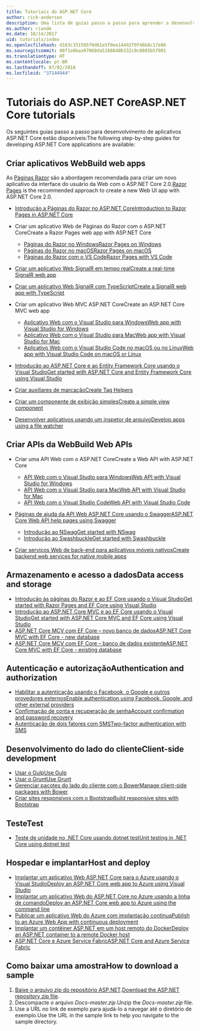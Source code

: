 ```yaml
---
title: Tutoriais do ASP.NET Core
author: rick-anderson
description: Uma lista de guias passo a passo para aprender a desenvolver aplicativos ASP.NET Core.
ms.author: riande
ms.date: 10/14/2017
uid: tutorials/index
ms.openlocfilehash: d103c351595f0d61e5f0ee14492f9f46b8c17e86
ms.sourcegitcommit: 08f1a9baa97060da5168840b332c9c0805b5f901
ms.translationtype: HT
ms.contentlocale: pt-BR
ms.lasthandoff: 07/02/2018
ms.locfileid: "37144944"
---
```

# <a name="aspnet-core-tutorials"></a><span data-ttu-id="084b6-103">Tutoriais do ASP.NET Core</span><span class="sxs-lookup"><span data-stu-id="084b6-103">ASP.NET Core tutorials</span></span>

<span data-ttu-id="084b6-104">Os seguintes guias passo a passo para desenvolvimento de aplicativos ASP.NET Core estão disponíveis:</span><span class="sxs-lookup"><span data-stu-id="084b6-104">The following step-by-step guides for developing ASP.NET Core applications are available:</span></span>

## <a name="build-web-apps"></a><span data-ttu-id="084b6-105">Criar aplicativos Web</span><span class="sxs-lookup"><span data-stu-id="084b6-105">Build web apps</span></span>

<span data-ttu-id="084b6-106">As [Páginas Razor](xref:razor-pages/index) são a abordagem recomendada para criar um novo aplicativo da interface do usuário da Web com o ASP.NET Core 2.0.</span><span class="sxs-lookup"><span data-stu-id="084b6-106">[Razor Pages](xref:razor-pages/index) is the recommended approach to create a new Web UI app with ASP.NET Core 2.0.</span></span>

* [<span data-ttu-id="084b6-107">Introdução a Páginas do Razor no ASP.NET Core</span><span class="sxs-lookup"><span data-stu-id="084b6-107">Introduction to Razor Pages in ASP.NET Core</span></span>](xref:razor-pages/index)
* <span data-ttu-id="084b6-108">Criar um aplicativo Web de Páginas do Razor com o ASP.NET Core</span><span class="sxs-lookup"><span data-stu-id="084b6-108">Create a Razor Pages web app with ASP.NET Core</span></span>

   * [<span data-ttu-id="084b6-109">Páginas do Razor no Windows</span><span class="sxs-lookup"><span data-stu-id="084b6-109">Razor Pages on Windows</span></span>](xref:tutorials/razor-pages/index)
   * [<span data-ttu-id="084b6-110">Páginas do Razor no macOS</span><span class="sxs-lookup"><span data-stu-id="084b6-110">Razor Pages on macOS</span></span>](xref:tutorials/razor-pages-mac/index)
   * [<span data-ttu-id="084b6-111">Páginas do Razor com o VS Code</span><span class="sxs-lookup"><span data-stu-id="084b6-111">Razor Pages with VS Code</span></span>](xref:tutorials/razor-pages-vsc/index)  

* [<span data-ttu-id="084b6-112">Criar um aplicativo Web SignalR em tempo real</span><span class="sxs-lookup"><span data-stu-id="084b6-112">Create a real-time SignalR web app</span></span>](xref:tutorials/signalr)
* [<span data-ttu-id="084b6-113">Criar um aplicativo Web SignalR com TypeScript</span><span class="sxs-lookup"><span data-stu-id="084b6-113">Create a SignalR web app with TypeScript</span></span>](xref:tutorials/signalr-typescript-webpack)

* <span data-ttu-id="084b6-114">Criar um aplicativo Web MVC ASP.NET Core</span><span class="sxs-lookup"><span data-stu-id="084b6-114">Create an ASP.NET Core MVC web app</span></span>

   * [<span data-ttu-id="084b6-115">Aplicativo Web com o Visual Studio para Windows</span><span class="sxs-lookup"><span data-stu-id="084b6-115">Web app with Visual Studio for Windows</span></span>](xref:tutorials/first-mvc-app/index)
   * [<span data-ttu-id="084b6-116">Aplicativo Web com o Visual Studio para Mac</span><span class="sxs-lookup"><span data-stu-id="084b6-116">Web app with Visual Studio for Mac</span></span>](xref:tutorials/first-mvc-app-mac/index)
   * [<span data-ttu-id="084b6-117">Aplicativo Web com o Visual Studio Code no macOS ou no Linux</span><span class="sxs-lookup"><span data-stu-id="084b6-117">Web app with Visual Studio Code on macOS or Linux</span></span>](xref:tutorials/first-mvc-app-xplat/index)

* [<span data-ttu-id="084b6-118">Introdução ao ASP.NET Core e ao Entity Framework Core usando o Visual Studio</span><span class="sxs-lookup"><span data-stu-id="084b6-118">Get started with ASP.NET Core and Entity Framework Core using Visual Studio</span></span>](xref:data/ef-mvc/index)
* [<span data-ttu-id="084b6-119">Criar auxiliares de marcação</span><span class="sxs-lookup"><span data-stu-id="084b6-119">Create Tag Helpers</span></span>](xref:mvc/views/tag-helpers/authoring)
* [<span data-ttu-id="084b6-120">Criar um componente de exibição simples</span><span class="sxs-lookup"><span data-stu-id="084b6-120">Create a simple view component</span></span>](xref:mvc/views/view-components#walkthrough-creating-a-simple-view-component)
* [<span data-ttu-id="084b6-121">Desenvolver aplicativos usando um inspetor de arquivo</span><span class="sxs-lookup"><span data-stu-id="084b6-121">Develop apps using a file watcher</span></span>](xref:tutorials/dotnet-watch)

## <a name="build-web-apis"></a><span data-ttu-id="084b6-122">Criar APIs da Web</span><span class="sxs-lookup"><span data-stu-id="084b6-122">Build Web APIs</span></span>

* <span data-ttu-id="084b6-123">Criar uma API Web com o ASP.NET Core</span><span class="sxs-lookup"><span data-stu-id="084b6-123">Create a Web API with ASP.NET Core</span></span>

  * [<span data-ttu-id="084b6-124">API Web com o Visual Studio para Windows</span><span class="sxs-lookup"><span data-stu-id="084b6-124">Web API with Visual Studio for Windows</span></span>](xref:tutorials/first-web-api)
  * [<span data-ttu-id="084b6-125">API Web com o Visual Studio para Mac</span><span class="sxs-lookup"><span data-stu-id="084b6-125">Web API with Visual Studio for Mac</span></span>](xref:tutorials/first-web-api-mac)
  * [<span data-ttu-id="084b6-126">API Web com o Visual Studio Code</span><span class="sxs-lookup"><span data-stu-id="084b6-126">Web API with Visual Studio Code</span></span>](xref:tutorials/web-api-vsc)

* [<span data-ttu-id="084b6-127">Páginas de ajuda da API Web ASP.NET Core usando o Swagger</span><span class="sxs-lookup"><span data-stu-id="084b6-127">ASP.NET Core Web API help pages using Swagger</span></span>](xref:tutorials/web-api-help-pages-using-swagger)
  * [<span data-ttu-id="084b6-128">Introdução ao NSwag</span><span class="sxs-lookup"><span data-stu-id="084b6-128">Get started with NSwag</span></span>](xref:tutorials/get-started-with-nswag)
  * [<span data-ttu-id="084b6-129">Introdução ao Swashbuckle</span><span class="sxs-lookup"><span data-stu-id="084b6-129">Get started with Swashbuckle</span></span>](xref:tutorials/get-started-with-swashbuckle)

* [<span data-ttu-id="084b6-130">Criar serviços Web de back-end para aplicativos móveis nativos</span><span class="sxs-lookup"><span data-stu-id="084b6-130">Create backend web services for native mobile apps</span></span>](xref:mobile/native-mobile-backend)

## <a name="data-access-and-storage"></a><span data-ttu-id="084b6-131">Armazenamento e acesso a dados</span><span class="sxs-lookup"><span data-stu-id="084b6-131">Data access and storage</span></span>

* [<span data-ttu-id="084b6-132">Introdução às páginas do Razor e ao EF Core usando o Visual Studio</span><span class="sxs-lookup"><span data-stu-id="084b6-132">Get started with Razor Pages and EF Core using Visual Studio</span></span>](xref:data/ef-rp/intro)
* [<span data-ttu-id="084b6-133">Introdução ao ASP.NET Core MVC e ao EF Core usando o Visual Studio</span><span class="sxs-lookup"><span data-stu-id="084b6-133">Get started with ASP.NET Core MVC and EF Core using Visual Studio</span></span>](xref:data/ef-mvc/index)
* [<span data-ttu-id="084b6-134">ASP.NET Core MCV com EF Core – novo banco de dados</span><span class="sxs-lookup"><span data-stu-id="084b6-134">ASP.NET Core MVC with EF Core - new database</span></span>](/ef/core/get-started/aspnetcore/new-db)
* [<span data-ttu-id="084b6-135">ASP.NET Core MCV com EF Core – banco de dados existente</span><span class="sxs-lookup"><span data-stu-id="084b6-135">ASP.NET Core MVC with EF Core - existing database</span></span>](/ef/core/get-started/aspnetcore/existing-db)

## <a name="authentication-and-authorization"></a><span data-ttu-id="084b6-136">Autenticação e autorização</span><span class="sxs-lookup"><span data-stu-id="084b6-136">Authentication and authorization</span></span>

* [<span data-ttu-id="084b6-137">Habilitar a autenticação usando o Facebook, o Google e outros provedores externos</span><span class="sxs-lookup"><span data-stu-id="084b6-137">Enable authentication using Facebook, Google, and other external providers</span></span>](xref:security/authentication/social/index)
* [<span data-ttu-id="084b6-138">Confirmação de conta e recuperação de senha</span><span class="sxs-lookup"><span data-stu-id="084b6-138">Account confirmation and password recovery</span></span>](xref:security/authentication/accconfirm)
* [<span data-ttu-id="084b6-139">Autenticação de dois fatores com SMS</span><span class="sxs-lookup"><span data-stu-id="084b6-139">Two-factor authentication with SMS</span></span>](xref:security/authentication/2fa)

## <a name="client-side-development"></a><span data-ttu-id="084b6-140">Desenvolvimento do lado do cliente</span><span class="sxs-lookup"><span data-stu-id="084b6-140">Client-side development</span></span>

* [<span data-ttu-id="084b6-141">Usar o Gulp</span><span class="sxs-lookup"><span data-stu-id="084b6-141">Use Gulp</span></span>](xref:client-side/using-gulp)
* [<span data-ttu-id="084b6-142">Usar o Grunt</span><span class="sxs-lookup"><span data-stu-id="084b6-142">Use Grunt</span></span>](xref:client-side/using-grunt)
* [<span data-ttu-id="084b6-143">Gerenciar pacotes do lado do cliente com o Bower</span><span class="sxs-lookup"><span data-stu-id="084b6-143">Manage client-side packages with Bower</span></span>](xref:client-side/bower)
* [<span data-ttu-id="084b6-144">Criar sites responsivos com o Bootstrap</span><span class="sxs-lookup"><span data-stu-id="084b6-144">Build responsive sites with Bootstrap</span></span>](xref:client-side/bootstrap)

## <a name="test"></a><span data-ttu-id="084b6-145">Teste</span><span class="sxs-lookup"><span data-stu-id="084b6-145">Test</span></span>

* [<span data-ttu-id="084b6-146">Teste de unidade no .NET Core usando dotnet test</span><span class="sxs-lookup"><span data-stu-id="084b6-146">Unit testing in .NET Core using dotnet test</span></span>](/dotnet/articles/core/testing/unit-testing-with-dotnet-test)

## <a name="host-and-deploy"></a><span data-ttu-id="084b6-147">Hospedar e implantar</span><span class="sxs-lookup"><span data-stu-id="084b6-147">Host and deploy</span></span>

* [<span data-ttu-id="084b6-148">Implantar um aplicativo Web ASP.NET Core para o Azure usando o Visual Studio</span><span class="sxs-lookup"><span data-stu-id="084b6-148">Deploy an ASP.NET Core web app to Azure using Visual Studio</span></span>](xref:tutorials/publish-to-azure-webapp-using-vs)
* [<span data-ttu-id="084b6-149">Implantar um aplicativo Web do ASP.NET Core no Azure usando a linha de comando</span><span class="sxs-lookup"><span data-stu-id="084b6-149">Deploy an ASP.NET Core web app to Azure using the command line</span></span>](xref:tutorials/publish-to-azure-webapp-using-cli)
* [<span data-ttu-id="084b6-150">Publicar um aplicativo Web do Azure com implantação contínua</span><span class="sxs-lookup"><span data-stu-id="084b6-150">Publish to an Azure Web App with continuous deployment</span></span>](xref:host-and-deploy/azure-apps/azure-continuous-deployment)
* [<span data-ttu-id="084b6-151">Implantar um contêiner ASP.NET em um host remoto do Docker</span><span class="sxs-lookup"><span data-stu-id="084b6-151">Deploy an ASP.NET container to a remote Docker host</span></span>](/azure/vs-azure-tools-docker-hosting-web-apps-in-docker)
* [<span data-ttu-id="084b6-152">ASP.NET Core e Azure Service Fabric</span><span class="sxs-lookup"><span data-stu-id="084b6-152">ASP.NET Core and Azure Service Fabric</span></span>](/azure/service-fabric/service-fabric-add-a-web-frontend)

<a name="download"></a>
## <a name="how-to-download-a-sample"></a><span data-ttu-id="084b6-153">Como baixar uma amostra</span><span class="sxs-lookup"><span data-stu-id="084b6-153">How to download a sample</span></span>

1. <span data-ttu-id="084b6-154">[Baixe o arquivo zip do repositório ASP.NET](https://codeload.github.com/aspnet/Docs/zip/master).</span><span class="sxs-lookup"><span data-stu-id="084b6-154">[Download the ASP.NET repository zip file](https://codeload.github.com/aspnet/Docs/zip/master).</span></span>
1. <span data-ttu-id="084b6-155">Descompacte o arquivo *Docs-master.zip*.</span><span class="sxs-lookup"><span data-stu-id="084b6-155">Unzip the *Docs-master.zip* file.</span></span>
1. <span data-ttu-id="084b6-156">Use a URL no link de exemplo para ajudá-lo a navegar até o diretório de exemplo.</span><span class="sxs-lookup"><span data-stu-id="084b6-156">Use the URL in the sample link to help you navigate to the sample directory.</span></span>
